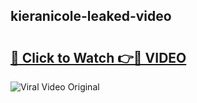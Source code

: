## kieranicole-leaked-video 

# <h2><a href="http://freeplayer.one?title=kieranicole-leaked-video&ref=21J">🔗 Click to Watch 👉🔴 VIDEO</a></h2>

<a href="http://freeplayer.one?title=kieranicole-leaked-video&ref=21J" rel="nofollow" data-target="animated-image.originalLink"><img src="https://i.ibb.co.com/xMMVF88/686577567.gif" alt="Viral Video Original" style="max-width: 100%; display: inline-block;" data-target="animated-image.originalImage"></a>

